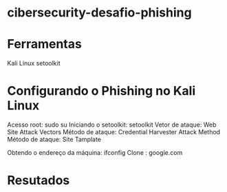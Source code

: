 # cibersecurity-desafio-phishing

# Ferramentas
Kali Linux
setoolkit

# Configurando o Phishing no Kali Linux
Acesso root: sudo su
Iniciando o setoolkit: setoolkit
Vetor de ataque: Web Site Attack Vectors
Método de ataque: Credential Harvester Attack Method
Método de ataque: Site Tamplate

Obtendo o endereço da máquina: ifconfig
Clone : google.com
# Resutados

